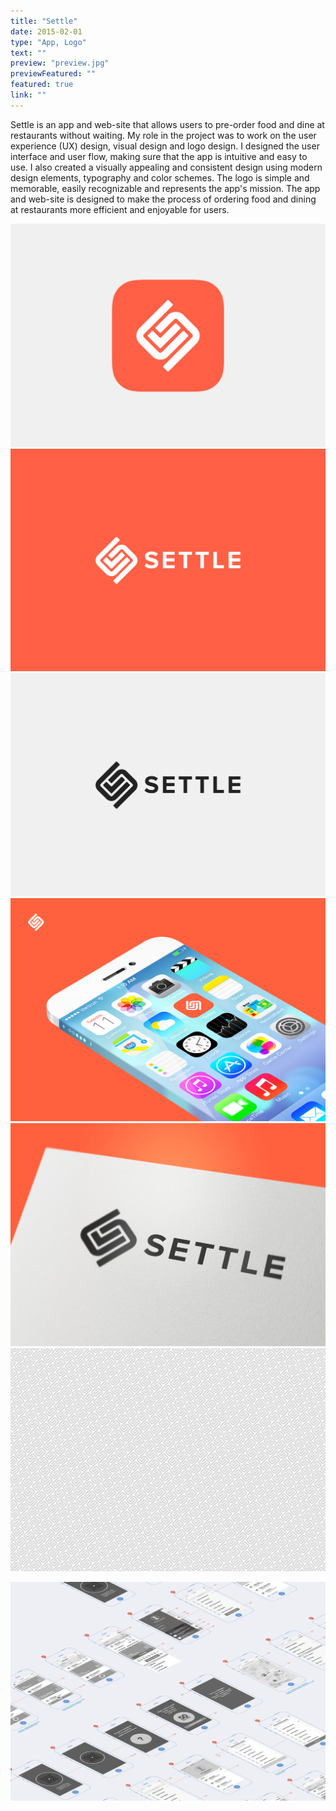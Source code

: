 ```yaml
---
title: "Settle"
date: 2015-02-01
type: "App, Logo"
text: ""
preview: "preview.jpg"
previewFeatured: ""
featured: true
link: ""
---
```

<div class="description">

Settle is an app and web-site that allows users to pre-order food and dine at restaurants without waiting. My role in the project was to work on the user experience (UX) design, visual design and logo design. I designed the user interface and user flow, making sure that the app is intuitive and easy to use. I also created a visually appealing and consistent design using modern design elements, typography and color schemes. The logo is simple and memorable, easily recognizable and represents the app's mission. The app and web-site is designed to make the process of ordering food and dining at restaurants more efficient and enjoyable for users.

</div>

![](1.jpg)
![](2.jpg)
![](3.jpg)
![](4.jpg)
![](5.jpg)
![](6.jpg)

![](7.jpg)
